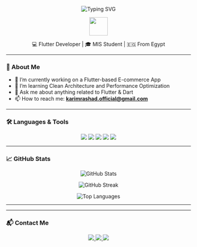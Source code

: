 <p align="center">
  <img src="https://readme-typing-svg.herokuapp.com?font=Fira+Code&size=24&pause=1000&color=F75050&center=true&vCenter=true&width=500&lines=Hi+there👋%2C+I'm+Karim+Ahmed+Rashad" alt="Typing SVG" />
</p>


<p align="center">
  <img src="https://media.giphy.com/media/hvRJCLFzcasrR4ia7z/giphy.gif" width="50"/>
</p>

<p align="center">
  💻 Flutter Developer | 🎓 MIS Student | 🇪🇬 From Egypt
</p>

---

### 🚀 About Me
- 🔭 I’m currently working on a Flutter-based E-commerce App  
- 🌱 I’m learning Clean Architecture and Performance Optimization  
- 💬 Ask me about anything related to Flutter & Dart  
- 📫 How to reach me: **karimrashad.official@gmail.com**

---

### 🛠️ Languages & Tools

<p align="center">
  <img src="https://img.shields.io/badge/Dart-0175C2?style=for-the-badge&logo=dart&logoColor=white" />
  <img src="https://img.shields.io/badge/Flutter-02569B?style=for-the-badge&logo=flutter&logoColor=white" />
  <img src="https://img.shields.io/badge/Firebase-FFCA28?style=for-the-badge&logo=firebase&logoColor=black" />
  <img src="https://img.shields.io/badge/Git-F05032?style=for-the-badge&logo=git&logoColor=white" />
  <img src="https://img.shields.io/badge/VS%20Code-007ACC?style=for-the-badge&logo=visual-studio-code&logoColor=white" />
</p>

---

### 📈 GitHub Stats

<p align="center">
  <img src="https://github-readme-stats.vercel.app/api?username=karimrashad74&show_icons=true&theme=radical" alt="GitHub Stats" />
</p>

<p align="center">
  <img src="https://github-readme-streak-stats.herokuapp.com/?user=karimrashad74&theme=radical" alt="GitHub Streak" />
</p>

<p align="center">
  <img src="https://github-readme-stats.vercel.app/api/top-langs/?username=karimrashad74&layout=compact&theme=radical" alt="Top Languages" />
</p>


---
<!--
### ✨ Fun Animated GIF

<p align="center">
  <img src="https://media.giphy.com/media/qgQUggAC3Pfv687qPC/giphy.gif" width="500" />
</p>
-->
---

### 📬 Contact Me

<p align="center">
  <a href="mailto:karimrashad.official@gmail.com">
    <img src="https://img.shields.io/badge/-Gmail-D14836?style=for-the-badge&logo=gmail&logoColor=white"/>
  </a>
  <a href="https://www.linkedin.com/in/karim-rashad74">
    <img src="https://img.shields.io/badge/-LinkedIn-0A66C2?style=for-the-badge&logo=linkedin&logoColor=white"/>
  </a>
  <a href="https://wa.me/201003177538">
    <img src="https://img.shields.io/badge/-WhatsApp-25D366?style=for-the-badge&logo=whatsapp&logoColor=white"/>
  </a>
</p>






<!--
## Hi there 👋


**karimrashad74/karimrashad74** is a ✨ _special_ ✨ repository because its `README.md` (this file) appears on your GitHub profile.

Here are some ideas to get you started:

- 🔭 I’m currently working on ...
- 🌱 I’m currently learning ...
- 👯 I’m looking to collaborate on ...
- 🤔 I’m looking for help with ...
- 💬 Ask me about ...
- 📫 How to reach me: ...
- 😄 Pronouns: ...
- ⚡ Fun fact: ...
-->
